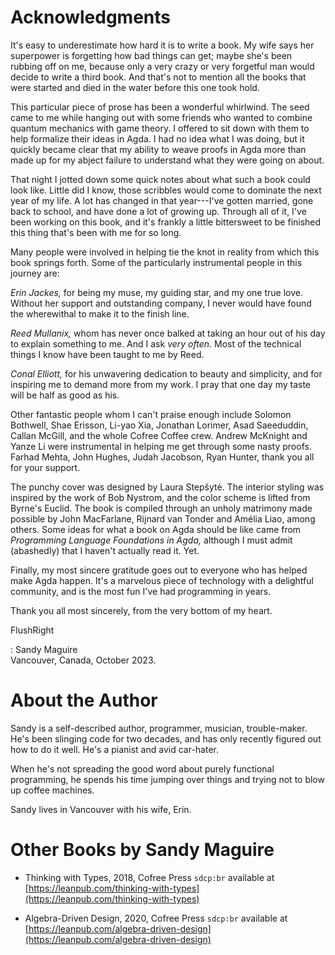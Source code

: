 # Acknowledgments

It's easy to underestimate how hard it is to write a book. My wife says her
superpower is forgetting how bad things can get; maybe she's been rubbing off on
me, because only a very crazy or very forgetful man would decide to write a
third book. And that's not to mention all the books that were started and died
in the water before this one took hold.

This particular piece of prose has been a wonderful whirlwind. The seed came to
me while hanging out with some friends who wanted to combine quantum mechanics
with game theory. I offered to sit down with them to help formalize their ideas
in Agda. I had no idea what I was doing, but it quickly became clear that my
ability to weave proofs in Agda more than made up for my abject failure to
understand what they were going on about.

That night I jotted down some quick notes about what such a book could look
like. Little did I know, those scribbles would come to dominate the next year of
my life. A lot has changed in that year---I've gotten married, gone back to
school, and have done a lot of growing up. Through all of it, I've been working
on this book, and it's frankly a little bittersweet to be finished this thing
that's been with me for so long.

Many people were involved in helping tie the knot in reality from which this
book springs forth. Some of the particularly instrumental people in this journey
are:

*Erin Jackes,* for being my muse, my guiding star, and my one true love. Without
her support and outstanding company, I never would have found the wherewithal to
make it to the finish line.

*Reed Mullanix,* whom has never once balked at taking an hour out of his day to
explain something to me. And I ask *very often.* Most of the technical things I
know have been taught to me by Reed.

*Conal Elliott,* for his unwavering dedication to beauty and simplicity, and for
inspiring me to demand more from my work. I pray that one day my taste will be
half as good as his.

Other fantastic people whom I can't praise enough include Solomon Bothwell, Shae
Erisson, Li-yao Xia, Jonathan Lorimer, Asad Saeeduddin, Callan McGill, and the
whole Cofree Coffee crew. Andrew McKnight and Yanze Li were instrumental in
helping me get through some nasty proofs. Farhad Mehta, John Hughes, Judah
Jacobson, Ryan Hunter, thank you all for your support.

The punchy cover was designed by Laura Stepšytė. The interior styling was
inspired by the work of Bob Nystrom, and the color scheme is lifted from Byrne's
Euclid. The book is compiled through an unholy matrimony made possible by John
MacFarlane, Rijnard van Tonder and Amélia Liao, among others. Some ideas for
what a book on Agda should be like came from *Programming Language Foundations
in Agda,* although I must admit (abashedly) that I haven't actually read it.
Yet.

Finally, my most sincere gratitude goes out to everyone who has helped make Agda
happen. It's a marvelous piece of technology with a delightful community, and is
the most fun I've had programming in years.

Thank you all most sincerely, from the very bottom of my heart.


FlushRight

: Sandy Maguire\
  Vancouver, Canada, October 2023.


# About the Author

Sandy is a self-described author, programmer, musician, trouble-maker. He's been
slinging code for two decades, and has only recently figured out how to do it
well. He's a pianist and avid car-hater.

When he's not spreading the good word about purely functional programming, he
spends his time jumping over things and trying not to blow up coffee machines.

Sandy lives in Vancouver with his wife, Erin.


# Other Books by Sandy Maguire

* Thinking with Types, 2018, Cofree Press `sdcp:br`
  available at [https://leanpub.com/thinking-with-types](https://leanpub.com/thinking-with-types)

* Algebra-Driven Design, 2020, Cofree Press `sdcp:br`
  available at [https://leanpub.com/algebra-driven-design](https://leanpub.com/algebra-driven-design)

